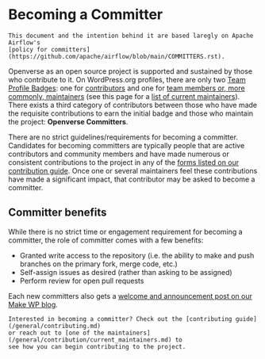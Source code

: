 # Becoming a Committer

```{note}
This document and the intention behind it are based laregly on Apache Airflow's
[policy for committers](https://github.com/apache/airflow/blob/main/COMMITTERS.rst).
```

Openverse as an open source project is supported and sustained by those who
contribute to it. On WordPress.org profiles, there are only two
[Team Profile Badges](https://make.wordpress.org/openverse/handbook/team-profile-badges/):
one for
[contributors](https://make.wordpress.org/openverse/handbook/team-profile-badges/#openverse-contributor-badge)
and one for
[team members or, more commonly, maintainers](https://make.wordpress.org/openverse/handbook/team-profile-badges/#openverse-team-badge)
(see this page for a
[list of current maintainers](/general/contribution/current_maintainers.md)).
There exists a third category of contributors between those who have made the
requisite contributions to earn the initial badge and those who maintain the
project: **Openverse Committers**.

There are no strict guidelines/requirements for becoming a committer. Candidates
for becoming committers are typically people that are active contributors and
community members and have made numerous or consistent contributions to the
project in any of the
[forms listed on our contribution guide](/general/contributing.md). Once one or
several maintainers feel these contributions have made a significant impact,
that contributor may be asked to become a committer.

## Committer benefits

While there is no strict time or engagement requirement for becoming a
committer, the role of committer comes with a few benefits:

- Granted write access to the repository (i.e. the ability to make and push
  branches on the primary fork, merge code, etc.)
- Self-assign issues as desired (rather than asking to be assigned)
- Perform review for open pull requests

Each new committers also gets a
[welcome and announcement post on our Make WP blog](https://make.wordpress.org/openverse/tag/openverse-committers/).

```{tip}
Interested in becoming a committer? Check out the [contributing guide](/general/contributing.md)
or reach out to [one of the maintainers](/general/contribution/current_maintainers.md) to
see how you can begin contributing to the project.
```
